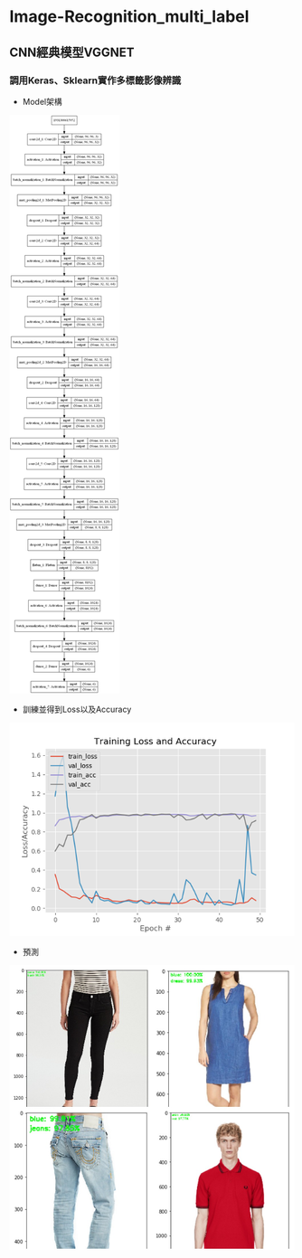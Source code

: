 # Image-Recognition_multi_label
## CNN經典模型VGGNET
### 調用Keras、Sklearn實作多標籤影像辨識

* Model架構
 
![image](https://github.com/YuXiangWa/Image-Recognition_multi_label/blob/main/model.png)


* 訓練並得到Loss以及Accuracy

![image](https://github.com/YuXiangWa/Image-Recognition_multi_label/blob/main/Training%20Loss%20and%20Accuracy.png)


* 預測

![image](https://github.com/YuXiangWa/Image-Recognition_multi_label/blob/main/Prediction.png)


